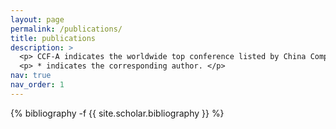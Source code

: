 ```yaml
---
layout: page
permalink: /publications/
title: publications
description: >
  <p> CCF-A indicates the worldwide top conference listed by China Computer Federation. </p>
  <p> * indicates the corresponding author. </p>
nav: true
nav_order: 1
---
```

<!-- _pages/publications.md -->
<div class="publications">

{% bibliography -f {{ site.scholar.bibliography }} %}

</div>
